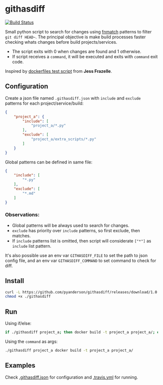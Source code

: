 # githasdiff
[![Build Status](https://travis-ci.org/pyanderson/githasdiff.svg?branch=master)](https://travis-ci.org/pyanderson/githasdiff)

Small python script to search for changes using [fnmatch](https://docs.python.org/3/library/fnmatch.html) patterns to filter `git diff HEAD~`. The principal objective is make build processes faster checking whats changes before build projects/services.

- The script exits with 0 when changes are found and 1 otherwise.
- If script receives a `command`, it will be executed and exits with `command` exit code.

Inspired by [dockerfiles test script](https://github.com/jessfraz/dockerfiles/blob/master/test.sh) from **Jess Frazelle**.


## Configuration
Create a json file named `.githasdiff.json` with `include` and `exclude` patterns for each project/service/build:

```json
{
    "project_a": {
        "include": [
            "project_a/*.py"
        ],
        "exclude": [
            "project_a/extra_scripts/*.py"
        ]
    }
}
```

Global patterns can be defined in same file:

```json
{
    "include": [
        "*.py"
    ],
    "exclude": [
        "*.md"
    ]
}
```

### Observations:
- Global patterns will be always used to search for changes.
- `exclude` has priority over `include` patterns, so first exclude, then matches.
- If `include` patterns list is omitted, then script will considerate `["*"]` as `include` list pattern.

It's also possible use an env var `GITHASDIFF_FILE` to set the path to json config file, and an env var `GITHASDIFF_COMMAND` to set command to check for diff.

## Install

```bash
curl -L https://github.com/pyanderson/githasdiff/releases/download/1.0.3/githasdiff > ./githasdiff
chmod +x ./githasdiff
```

## Run

Using if/else:

```bash
if ./githasdiff project_a; then docker build -t project_a project_a/; else exit 0; fi
```

Using the `command` as args:

```bash
./githasdiff project_a docker build -t project_a project_a/
```

## Examples

Check [.githasdiff.json](.githasdiff.json) for configuration and [.travis.yml](.travis.yml) for running.
